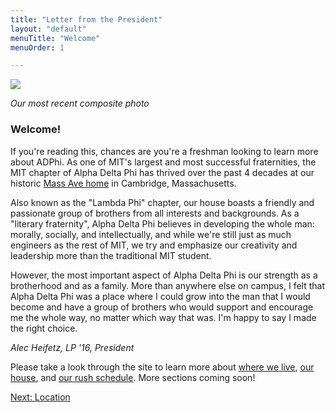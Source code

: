 ```yaml
---
title: "Letter from the President"
layout: "default"
menuTitle: "Welcome"
menuOrder: 1

---
```


<img src="/images/composite.jpg">

*Our most recent composite photo*

<h3>Welcome!</h3>

If you're reading this, chances are you're a freshman looking to learn more about ADPhi. As one of MIT's largest and most successful fraternities, the MIT chapter of Alpha Delta Phi has thrived over the past 4 decades at our historic <a href="/location.html">Mass Ave home</a> in Cambridge, Massachusetts.

Also known as the "Lambda Phi" chapter, our house boasts a friendly and passionate group of brothers from all interests and backgrounds. As a "literary fraternity", Alpha Delta Phi believes in developing the whole man: morally, socially, and intellectually, and while we're still just as much engineers as the rest of MIT, we try and emphasize our creativity and leadership more than the traditional MIT student.

However, the most important aspect of Alpha Delta Phi is our strength as a brotherhood and as a family. More than anywhere else on campus, I felt that Alpha Delta Phi was a place where I could grow into the man that I would become and have a group of brothers who would support and encourage me the whole way, no matter which way that was. I'm happy to say I made the right choice.

*Alec Heifetz, LP '16, President*

Please take a look through the site to learn more about <a href="/location.html">where we live</a>, <a href="/house.html">our house</a>, and <a href="/rush.html">our rush schedule</a>. More sections coming soon!

<div align="left" class="next">
  <a href="/location.html">Next: Location</a>
</div>

